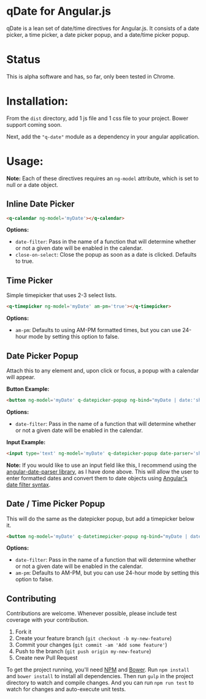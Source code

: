 # qDate for Angular.js

qDate is a lean set of date/time directives for Angular.js. It consists of a date picker, a time picker, a date picker popup, and a date/time picker popup.

# Status

This is alpha software and has, so far, only been tested in Chrome.

# Installation:

From the `dist` directory, add 1 js file and 1 css file to your project. Bower support coming soon.


Next, add the `"q-date"` module as a dependency in your angular application.

# Usage:

**Note:** Each of these directives requires an `ng-model` attribute, which is set to null or a date object.

## Inline Date Picker

```html
<q-calendar ng-model='myDate'></q-calendar>
```

**Options:**

* `date-filter`: Pass in the name of a function that will determine whether or not a given date will be enabled in the calendar.
* `close-on-select`: Close the popup as soon as a date is clicked. Defaults to true.

## Time Picker

Simple timepicker that uses 2-3 select lists.

```html
<q-timepicker ng-model='myDate' am-pm='true'></q-timepicker>
```

**Options:**

* `am-pm`: Defaults to using AM-PM formatted times, but you can use 24-hour mode by setting this option to false.

## Date Picker Popup

Attach this to any element and, upon click or focus, a popup with a calendar will appear.

**Button Example:**
```html
<button ng-model='myDate' q-datepicker-popup ng-bind="myDate | date:'shortDate'"></button>
```

**Options:**

* `date-filter`: Pass in the name of a function that will determine whether or not a given date will be enabled in the calendar.

**Input Example:**
```html
<input type='text' ng-model='myDate' q-datepicker-popup date-parser='short'/>

```

**Note:** If you would like to use an input field like this, I recommend using the [angular-date-parser library](https://github.com/dnasir/angular-dateParser), as I have done above. This will allow the user to enter formatted dates and convert them to date objects using [Angular's date filter syntax](https://docs.angularjs.org/api/ng/filter/date).

## Date / Time Picker Popup

This will do the same as the datepicker popup, but add a timepicker below it.

```html
<button ng-model='myDate' q-datetimepicker-popup ng-bind="myDate | date:'short'"></button>
```


**Options:**

* `date-filter`: Pass in the name of a function that will determine whether or not a given date will be enabled in the calendar.
* `am-pm`: Defaults to AM-PM, but you can use 24-hour mode by setting this option to false.


## Contributing

Contributions are welcome. Whenever possible, please include test coverage with your contribution.

1. Fork it
2. Create your feature branch (`git checkout -b my-new-feature`)
3. Commit your changes (`git commit -am 'Add some feature'`)
4. Push to the branch (`git push origin my-new-feature`)
5. Create new Pull Request

To get the project running, you'll need [NPM](https://npmjs.org/) and [Bower](http://bower.io/). Run `npm install` and `bower install` to install all dependencies. Then run `gulp` in the project directory to watch and compile changes. And you can run `npm run test` to watch for changes and auto-execute unit tests.


